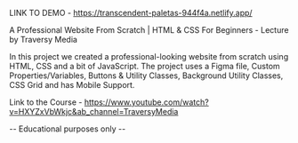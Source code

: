 LINK TO DEMO - https://transcendent-paletas-944f4a.netlify.app/

A Professional Website From Scratch | HTML & CSS For Beginners - Lecture by Traversy Media

In this project we created a professional-looking website from scratch using HTML, CSS and a bit of JavaScript.
The project uses a Figma file, Custom Properties/Variables, Buttons & Utility Classes, Background Utility Classes, CSS Grid and has Mobile Support. 

Link to the Course - https://www.youtube.com/watch?v=HXYZxVbWkjc&ab_channel=TraversyMedia

-- Educational purposes only --
